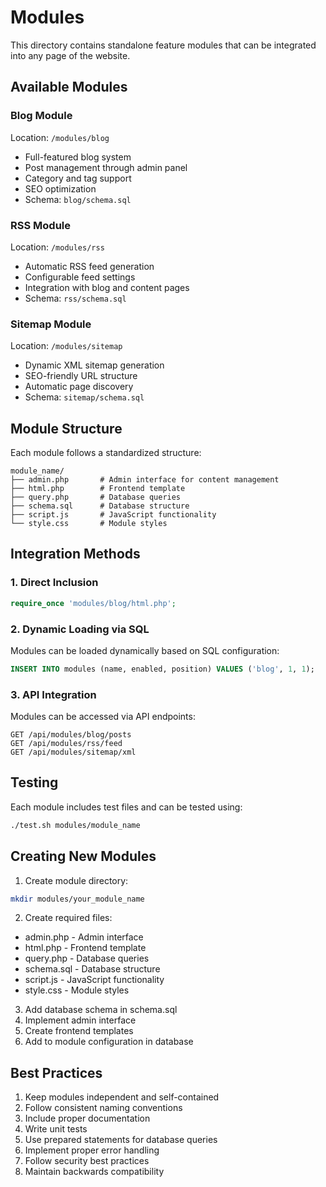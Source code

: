 # Modules

This directory contains standalone feature modules that can be integrated into any page of the website.

## Available Modules

### Blog Module
Location: `/modules/blog`
- Full-featured blog system
- Post management through admin panel
- Category and tag support
- SEO optimization
- Schema: `blog/schema.sql`

### RSS Module
Location: `/modules/rss`
- Automatic RSS feed generation
- Configurable feed settings
- Integration with blog and content pages
- Schema: `rss/schema.sql`

### Sitemap Module
Location: `/modules/sitemap`
- Dynamic XML sitemap generation
- SEO-friendly URL structure
- Automatic page discovery
- Schema: `sitemap/schema.sql`

## Module Structure
Each module follows a standardized structure:
```
module_name/
├── admin.php       # Admin interface for content management
├── html.php        # Frontend template
├── query.php       # Database queries
├── schema.sql      # Database structure
├── script.js       # JavaScript functionality
└── style.css       # Module styles
```

## Integration Methods

### 1. Direct Inclusion
```php
require_once 'modules/blog/html.php';
```

### 2. Dynamic Loading via SQL
Modules can be loaded dynamically based on SQL configuration:
```sql
INSERT INTO modules (name, enabled, position) VALUES ('blog', 1, 1);
```

### 3. API Integration
Modules can be accessed via API endpoints:
```
GET /api/modules/blog/posts
GET /api/modules/rss/feed
GET /api/modules/sitemap/xml
```

## Testing
Each module includes test files and can be tested using:
```bash
./test.sh modules/module_name
```

## Creating New Modules

1. Create module directory:
```bash
mkdir modules/your_module_name
```

2. Create required files:
- admin.php - Admin interface
- html.php - Frontend template
- query.php - Database queries
- schema.sql - Database structure
- script.js - JavaScript functionality
- style.css - Module styles

3. Add database schema in schema.sql
4. Implement admin interface
5. Create frontend templates
6. Add to module configuration in database

## Best Practices

1. Keep modules independent and self-contained
2. Follow consistent naming conventions
3. Include proper documentation
4. Write unit tests
5. Use prepared statements for database queries
6. Implement proper error handling
7. Follow security best practices
8. Maintain backwards compatibility
